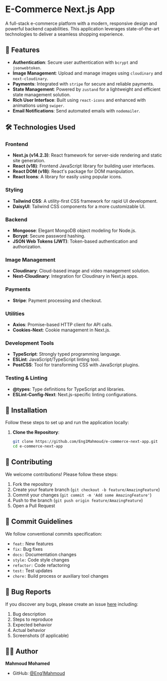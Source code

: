 # E-Commerce Next.js App

A full-stack e-commerce platform with a modern, responsive design and powerful backend capabilities. This application leverages state-of-the-art technologies to deliver a seamless shopping experience.

## 🌟 Features
- **Authentication**: Secure user authentication with `bcrypt` and `jsonwebtoken`.
- **Image Management**: Upload and manage images using `cloudinary` and `next-cloudinary`.
- **Payments**: Integrated with `stripe` for secure and reliable payments.
- **State Management**: Powered by `zustand` for a lightweight and efficient state management solution.
- **Rich User Interface**: Built using `react-icons` and enhanced with animations using `swiper`.
- **Email Notifications**: Send automated emails with `nodemailer`.

## 🛠 Technologies Used

### Frontend
- **Next.js (v14.2.3)**: React framework for server-side rendering and static site generation.
- **React (v18)**: Frontend JavaScript library for building user interfaces.
- **React DOM (v18)**: React's package for DOM manipulation.
- **React Icons**: A library for easily using popular icons.

### Styling
- **Tailwind CSS**: A utility-first CSS framework for rapid UI development.
- **DaisyUI**: Tailwind CSS components for a more customizable UI.

### Backend
- **Mongoose**: Elegant MongoDB object modeling for Node.js.
- **Bcrypt**: Secure password hashing.
- **JSON Web Tokens (JWT)**: Token-based authentication and authorization.

### Image Management
- **Cloudinary**: Cloud-based image and video management solution.
- **Next-Cloudinary**: Integration for Cloudinary in Next.js apps.

### Payments
- **Stripe**: Payment processing and checkout.

### Utilities
- **Axios**: Promise-based HTTP client for API calls.
- **Cookies-Next**: Cookie management in Next.js.

### Development Tools
- **TypeScript**: Strongly typed programming language.
- **ESLint**: JavaScript/TypeScript linting tool.
- **PostCSS**: Tool for transforming CSS with JavaScript plugins.

### Testing & Linting
- **@types**: Type definitions for TypeScript and libraries.
- **ESLint-Config-Next**: Next.js-specific linting configurations.

## 🚀 Installation
Follow these steps to set up and run the application locally:

1. **Clone the Repository**:
   ```bash
   git clone https://github.com/Eng1Mahmoud/e-commerce-next-app.git
   cd e-commerce-next-app
## 🤝 Contributing

We welcome contributions! Please follow these steps:

1. Fork the repository
2. Create your feature branch (`git checkout -b feature/AmazingFeature`)
3. Commit your changes (`git commit -m 'Add some AmazingFeature'`)
4. Push to the branch (`git push origin feature/AmazingFeature`)
5. Open a Pull Request

## 📜 Commit Guidelines

We follow conventional commits specification:

- `feat:` New features
- `fix:` Bug fixes
- `docs:` Documentation changes
- `style:` Code style changes
- `refactor:` Code refactoring
- `test:` Test updates
- `chore:` Build process or auxiliary tool changes

## 🐛 Bug Reports

If you discover any bugs, please create an issue [here](https://github.com/Eng1Mahmoud/watch-store/issues) including:

1. Bug description
2. Steps to reproduce
3. Expected behavior
4. Actual behavior
5. Screenshots (if applicable)

## 👨‍💻 Author

**Mahmoud Mohamed**
- GitHub: [@Eng1Mahmoud](https://github.com/Eng1Mahmoud)
